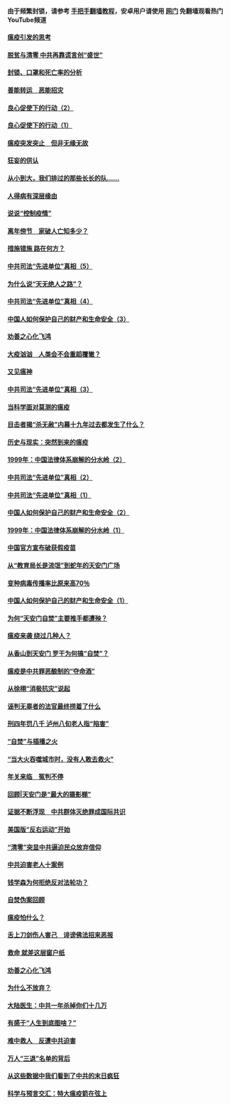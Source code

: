 #### 由于频繁封锁，请参考 [手把手翻墙教程](https://github.com/gfw-breaker/guides/wiki/)，安卓用户请使用 [网门](https://github.com/gfw-breaker/nogfw/blob/master/dl.md?t=03050500) 免翻墙观看热门YouTube频道 

#### [瘟疫引发的思考](../pages/19/421594.md?t=03050500) 

#### [脱贫与清零 中共再靠谎言创“盛世”](../pages/19/421590.md?t=03050500) 

#### [封锁、口罩和死亡率的分析](../pages/19/421495.md?t=03050500) 

#### [善能转运　恶能招灾](../pages/19/421334.md?t=03050500) 

#### [良心促使下的行动（2）](../pages/19/421361.md?t=03050500) 

#### [良心促使下的行动（1）](../pages/19/421302.md?t=03050500) 

#### [瘟疫突发突止　但非无缘无故](../pages/19/421281.md?t=03050500) 

#### [狂妄的供认](../pages/19/421199.md?t=03050500) 

#### [从小到大，我们排过的那些长长的队……](../pages/19/421243.md?t=03050500) 

#### [人得病有深层缘由](../pages/19/420864.md?t=03050500) 

#### [说说“控制疫情”](../pages/19/420831.md?t=03050500) 

#### [离年傍节　家破人亡知多少？](../pages/19/420563.md?t=03050500) 

#### [措施错施  路在何方？](../pages/19/420076.md?t=03050500) 

#### [中共司法“先进单位”真相（5）](../pages/19/419453.md?t=03050500) 

#### [为什么说“天无绝人之路”？](../pages/19/419618.md?t=03050500) 

#### [中共司法“先进单位”真相（4）](../pages/19/419452.md?t=03050500) 

#### [中国人如何保护自己的财产和生命安全（3）](../pages/19/419405.md?t=03050500) 

#### [劝善之心化飞鸿](../pages/19/418758.md?t=03050500) 

#### [大疫汹汹　人类会不会重蹈覆辙？](../pages/19/419691.md?t=03050500) 

#### [又见瘟神](../pages/19/419225.md?t=03050500) 

#### [中共司法“先进单位”真相（3）](../pages/19/419451.md?t=03050500) 

#### [当科学面对莫测的瘟疫](../pages/19/419625.md?t=03050500) 

#### [目击者揭“杀无赦”内幕十九年过去都发生了什么？](../pages/19/419617.md?t=03050500) 

#### [历史与现实：突然到来的瘟疫](../pages/19/419619.md?t=03050500) 

#### [1999年：中国法律体系崩解的分水岭（2）](../pages/19/419455.md?t=03050500) 

#### [中共司法“先进单位”真相（2）](../pages/19/419450.md?t=03050500) 

#### [中共司法“先进单位”真相（1）](../pages/19/419449.md?t=03050500) 

#### [中国人如何保护自己的财产和生命安全（2）](../pages/19/419404.md?t=03050500) 

#### [1999年：中国法律体系崩解的分水岭（1）](../pages/19/419454.md?t=03050500) 

#### [中国官方宣布破获假疫苗](../pages/19/419504.md?t=03050500) 

#### [从“教育局长是流氓”到蛇年的天安门广场](../pages/19/419470.md?t=03050500) 

#### [变种病毒传播率比原来高70％](../pages/19/419456.md?t=03050500) 

#### [中国人如何保护自己的财产和生命安全（1）](../pages/19/419403.md?t=03050500) 

#### [为何“天安门自焚”主要推手都遭殃？](../pages/19/419348.md?t=03050500) 

#### [瘟疫来袭 绕过几种人？](../pages/19/419349.md?t=03050500) 

#### [从香山到天安门 罗干为何搞“自焚”？](../pages/19/419270.md?t=03050500) 

#### [瘟疫是中共罪恶酿制的“夺命酒”](../pages/19/419223.md?t=03050500) 

#### [从徐栩“消极抗灾”说起](../pages/19/419224.md?t=03050500) 

#### [诬判无辜者的法官最终捞着了什么](../pages/19/419268.md?t=03050500) 

#### [刑四年罚八千 泸州八旬老人指“陷害”](../pages/19/419232.md?t=03050500) 

#### [“自焚”与插播之火](../pages/19/419226.md?t=03050500) 

#### [“当大火吞噬城市时，没有人敢去救火”](../pages/19/419077.md?t=03050500) 

#### [年关来临　冤判不停](../pages/19/419093.md?t=03050500) 

#### [回顾|天安门是“最大的摄影棚”](../pages/19/380866.md?t=03050500) 

#### [证据不断浮现　中共群体灭绝罪成国际共识](../pages/19/419031.md?t=03050500) 

#### [美国版“反右运动”开始](../pages/19/419030.md?t=03050500) 

#### [“清零”突显中共逼迫民众放弃信仰](../pages/19/418995.md?t=03050500) 

#### [中共迫害老人十案例](../pages/19/418831.md?t=03050500) 

#### [钱学森为何拒绝反对法轮功？](../pages/19/418905.md?t=03050500) 

#### [自焚伪案回顾](../pages/19/418799.md?t=03050500) 

#### [瘟疫怕什么？](../pages/19/418800.md?t=03050500) 

#### [舌上刀剑伤人害己　诽谤佛法招来恶报](../pages/19/418731.md?t=03050500) 

#### [救命 就差这层窗户纸](../pages/19/418706.md?t=03050500) 

#### [劝善之心化飞鸿](../pages/19/416766.md?t=03050500) 

#### [为什么不放弃？](../pages/19/418691.md?t=03050500) 

#### [大陆医生：中共一年杀掉你们十几万](../pages/19/418670.md?t=03050500) 

#### [有感于“人生到底图啥？”](../pages/19/418624.md?t=03050500) 

#### [难中救人　反遭中共迫害](../pages/19/418414.md?t=03050500) 

#### [万人“三退”名单的背后](../pages/19/418505.md?t=03050500) 

#### [从这些数据中我们看到了中共的末日疯狂](../pages/19/418420.md?t=03050500) 

#### [科学与预言交汇：特大瘟疫箭在弦上](../pages/19/418266.md?t=03050500) 

